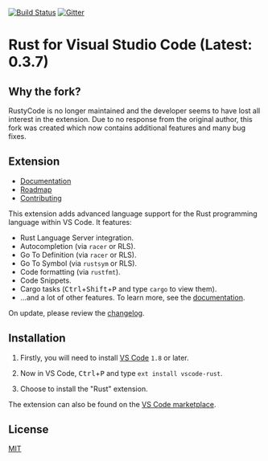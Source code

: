 [![Build Status](https://api.travis-ci.org/KalitaAlexey/vscode-rust.svg)](https://travis-ci.org/KalitaAlexey/vscode-rust)
[![Gitter](https://img.shields.io/gitter/room/nwjs/nw.js.svg)](https://gitter.im/vscode-rust/Lobby)

# Rust for Visual Studio Code (Latest: 0.3.7)

## Why the fork?

RustyCode is no longer maintained and the developer seems to have lost all interest in the extension. Due to no response from the original author, this fork was created which now contains additional features and many bug fixes.

## Extension

- [Documentation](doc/main.md)
- [Roadmap](ROADMAP.md)
- [Contributing](CONTRIBUTING.md)

This extension adds advanced language support for the Rust programming language within VS Code. It features:

- Rust Language Server integration.
- Autocompletion (via `racer` or RLS).
- Go To Definition (via `racer` or RLS).
- Go To Symbol (via `rustsym` or RLS).
- Code formatting (via `rustfmt`).
- Code Snippets.
- Cargo tasks (<kbd>Ctrl</kbd>+<kbd>Shift</kbd>+<kbd>P</kbd> and type `cargo` to view them).
- …and a lot of other features. To learn more, see the [documentation](doc/main.md).

On update, please review the [changelog](CHANGELOG.md).

## Installation

1. Firstly, you will need to install [VS Code](https://code.visualstudio.com/) `1.8` or later.

2. Now in VS Code, <kbd>Ctrl</kbd>+<kbd>P</kbd> and type `ext install vscode-rust`.

3. Choose to install the "Rust" extension.

The extension can also be found on the [VS Code marketplace](https://marketplace.visualstudio.com/items?itemName=kalitaalexey.vscode-rust).

## License

[MIT](LICENSE)
